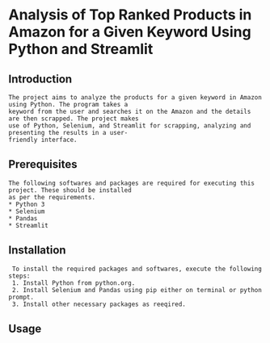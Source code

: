 # Analysis of Top Ranked Products in Amazon for a Given Keyword Using Python and Streamlit
## Introduction
  	The project aims to analyze the products for a given keyword in Amazon using Python. The program takes a 
    keyword from the user and searches it on the Amazon and the details are then scrapped. The project makes 
    use of Python, Selenium, and Streamlit for scrapping, analyzing and presenting the results in a user- 
    friendly interface.
## Prerequisites
    The following softwares and packages are required for executing this project. These should be installed
    as per the requirements.
    * Python 3
    * Selenium
    * Pandas
    * Streamlit
## Installation
     To install the required packages and softwares, execute the following steps:
     1. Install Python from python.org.
     2. Install Selenium and Pandas using pip either on terminal or python prompt.
     3. Install other necessary packages as reeqired.
## Usage
